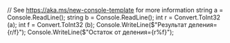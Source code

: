 // See https://aka.ms/new-console-template for more information
string a = Console.ReadLine();
string b = Console.ReadLine();
int r = Convert.ToInt32 (a);
int f = Convert.ToInt32 (b);
Console.WriteLine($"Результат деления={r/f}");
Console.WriteLine($"Остаток от деления={r%f}");
